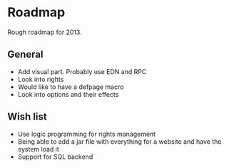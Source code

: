 
# Roadmap
Rough roadmap for 2013.

## General
   - Add visual part. Probably use EDN and RPC
   - Look into rights
   - Would like to have a defpage macro
   - Look into options and their effects

   
## Wish list
   - Use logic programming for rights management
   - Being able to add a jar file with everything for a website and
   have the system load it
   - Support for SQL backend
   
